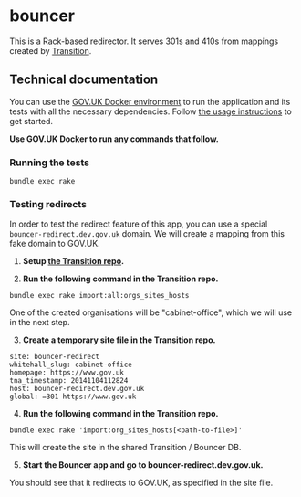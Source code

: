 # bouncer

This is a Rack-based redirector. It serves 301s and 410s from mappings created by [Transition](https://github.com/alphagov/transition).

## Technical documentation

You can use the [GOV.UK Docker environment](https://github.com/alphagov/govuk-docker) to run the application and its tests with all the necessary dependencies. Follow [the usage instructions](https://github.com/alphagov/govuk-docker#usage) to get started.

**Use GOV.UK Docker to run any commands that follow.**

### Running the tests

```
bundle exec rake
```

### Testing redirects

In order to test the redirect feature of this app, you can use a special `bouncer-redirect.dev.gov.uk` domain. We will create a mapping from this fake domain to GOV.UK.

1. **Setup [the Transition repo](https://github.com/alphagov/transition).**

2. **Run the following command in the Transition repo.**

  ```
  bundle exec rake import:all:orgs_sites_hosts
  ```

  One of the created organisations will be "cabinet-office", which we will use in the next step.

3. **Create a temporary site file in the Transition repo.**

  ```
  site: bouncer-redirect
  whitehall_slug: cabinet-office
  homepage: https://www.gov.uk
  tna_timestamp: 20141104112824
  host: bouncer-redirect.dev.gov.uk
  global: =301 https://www.gov.uk
  ```

4. **Run the following command in the Transition repo.**

  ```
  bundle exec rake 'import:org_sites_hosts[<path-to-file>]'
  ```

  This will create the site in the shared Transition / Bouncer DB.

5. **Start the Bouncer app and go to bouncer-redirect.dev.gov.uk.**

  You should see that it redirects to GOV.UK, as specified in the site file.

